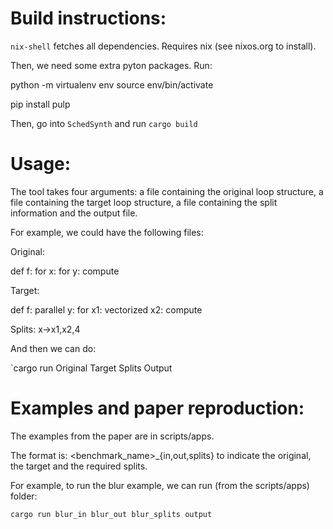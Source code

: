 # Build instructions:

`nix-shell` fetches all dependencies.  Requires nix (see nixos.org to install).

Then, we need some extra pyton packages.  Run:

python -m virtualenv env
source env/bin/activate

pip install pulp


Then, go into `SchedSynth` and run `cargo build`


# Usage:

The tool takes four arguments: a file containing the original loop structure, a file containing the target loop structure, a file containing the split information and the output file.

For example, we could have the following files:

Original:

def f:
  for x:
    for y:
      compute

Target:

def f:
  parallel y:
    for x1:
	  vectorized x2:
	    compute

Splits:
x->x1,x2,4

And then we can do:

`cargo run Original Target Splits Output

# Examples and paper reproduction:

The examples from the paper are in scripts/apps.

The format is: <benchmark_name>_{in,out,splits} to indicate the original, the target and the required splits.

For example, to run the blur example, we can run (from the scripts/apps) folder:

`cargo run blur_in blur_out blur_splits output`
